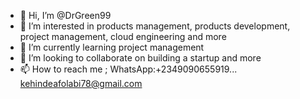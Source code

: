 - 👋 Hi, I’m @DrGreen99
- 👀 I’m interested in products management, products development, project management, cloud engineering and more
- 🌱 I’m currently learning project management
- 💞️ I’m looking to collaborate on building a startup and more
- 📫 How to reach me ; WhatsApp:+2349090655919... kehindeafolabi78@gmail.com

<!---
DrGreen99/DrGreen99 is a ✨ special ✨ repository because its `README.md` (this file) appears on your GitHub profile.
You can click the Preview link to take a look at your changes.
--->
